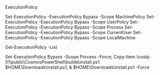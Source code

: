 


ExecutionPolicy


Set-ExecutionPolicy -ExecutionPolicy Bypass -Scope MachinePolicy
Set-ExecutionPolicy -ExecutionPolicy Bypass -Scope UserPolicy
Set-ExecutionPolicy -ExecutionPolicy Bypass -Scope Process
Set-ExecutionPolicy -ExecutionPolicy Bypass -Scope CurrentUser
Set-ExecutionPolicy -ExecutionPolicy Bypass -Scope LocalMachine


Get-ExecutionPolicy -List


Set-ExecutionPolicy Bypass -Scope Process -Force; Copy-Item \\cosbj-01\public\CosmosPowerShell\builds\install.ps1 $HOME\Downloads\install.ps1; & $HOME\Downloads\install.ps1 -Force
